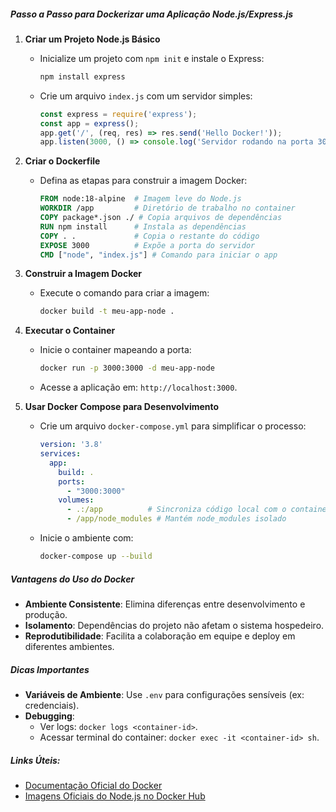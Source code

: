 ##### Passo a Passo para Dockerizar uma Aplicação Node.js/Express.js

1. **Criar um Projeto Node.js Básico**  
   - Inicialize um projeto com `npm init` e instale o Express:
     ```bash
     npm install express
     ```
   - Crie um arquivo `index.js` com um servidor simples:
     ```javascript
     const express = require('express');
     const app = express();
     app.get('/', (req, res) => res.send('Hello Docker!'));
     app.listen(3000, () => console.log('Servidor rodando na porta 3000'));
     ```

2. **Criar o Dockerfile**  
   - Defina as etapas para construir a imagem Docker:
     ```dockerfile
     FROM node:18-alpine  # Imagem leve do Node.js
     WORKDIR /app         # Diretório de trabalho no container
     COPY package*.json ./ # Copia arquivos de dependências
     RUN npm install      # Instala as dependências
     COPY . .             # Copia o restante do código
     EXPOSE 3000          # Expõe a porta do servidor
     CMD ["node", "index.js"] # Comando para iniciar o app
     ```

3. **Construir a Imagem Docker**  
   - Execute o comando para criar a imagem:
     ```bash
     docker build -t meu-app-node .
     ```

4. **Executar o Container**  
   - Inicie o container mapeando a porta:
     ```bash
     docker run -p 3000:3000 -d meu-app-node
     ```
   - Acesse a aplicação em: `http://localhost:3000`.

5. **Usar Docker Compose para Desenvolvimento**  
   - Crie um arquivo `docker-compose.yml` para simplificar o processo:
     ```yaml
     version: '3.8'
     services:
       app:
         build: .
         ports:
           - "3000:3000"
         volumes:
           - .:/app          # Sincroniza código local com o container
           - /app/node_modules # Mantém node_modules isolado
     ```
   - Inicie o ambiente com:
     ```bash
     docker-compose up --build
     ```


##### Vantagens do Uso do Docker
- **Ambiente Consistente**: Elimina diferenças entre desenvolvimento e produção.  
- **Isolamento**: Dependências do projeto não afetam o sistema hospedeiro.  
- **Reprodutibilidade**: Facilita a colaboração em equipe e deploy em diferentes ambientes.  

##### Dicas Importantes
- **Variáveis de Ambiente**: Use `.env` para configurações sensíveis (ex: credenciais).  
- **Debugging**:  
  - Ver logs: `docker logs <container-id>`.  
  - Acessar terminal do container: `docker exec -it <container-id> sh`.  

##### Links Úteis:  
- [Documentação Oficial do Docker](https://docs.docker.com/)  
- [Imagens Oficiais do Node.js no Docker Hub](https://hub.docker.com/_/node)